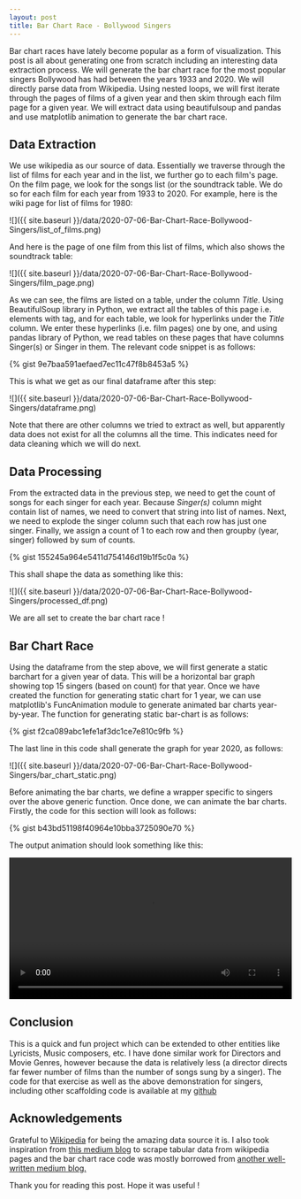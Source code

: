 ```yaml
---
layout: post
title: Bar Chart Race - Bollywood Singers
---
```


Bar chart races have lately become popular as a form of visualization. This post is all about
generating one from scratch including an interesting data extraction process. We 
will generate the bar chart race for the most popular singers Bollywood has had between the years 1933 
and 2020. We will directly parse data from Wikipedia. Using nested loops, we will first iterate 
through the pages of films of a given year and then skim through each film page for a given year. We 
will extract data using beautifulsoup and pandas and use matplotlib animation to generate the bar chart 
race.

## Data Extraction

We use wikipedia as our source of data. Essentially we traverse through the list of films for each year 
and in the list, we further go to each film's page. On the film page, we look for the songs list (or the
soundtrack table. We do so for each film for each year from 1933 to 2020. For example, here is the wiki 
page for list of films for 1980:

![]({{ site.baseurl }}/data/2020-07-06-Bar-Chart-Race-Bollywood-Singers/list_of_films.png)

And here is the page of one film from this list of films, which also shows the soundtrack table:

![]({{ site.baseurl }}/data/2020-07-06-Bar-Chart-Race-Bollywood-Singers/film_page.png)

As we can see, the films are listed on a table, under the column _Title_. Using BeautifulSoup library in 
Python, we extract all the tables of this page i.e. elements with <table> tag, and for each table, we 
look for hyperlinks under the _Title_ column. We enter these hyperlinks (i.e. film pages) one by one, 
and using pandas library of Python, we read tables on these pages that have columns Singer(s) or Singer 
in them. The relevant code snippet is as follows:
 
{% gist 9e7baa591aefaed7ec11c47f8b8453a5 %}

This is what we get as our final dataframe after this step:

![]({{ site.baseurl }}/data/2020-07-06-Bar-Chart-Race-Bollywood-Singers/dataframe.png)

Note that there are other columns we tried to extract as well, but apparently data does not exist for 
all the columns all the time. This indicates need for data cleaning which we will do next.

 
## Data Processing

From the extracted data in the previous step, we need to get the count of songs for each singer for each 
year. Because _Singer(s)_ column might contain list of names, we need to convert that string into list 
of names. Next, we need to explode the singer column such that each row has just one singer. Finally, we
assign a count of 1 to each row and then groupby (year, singer) followed by sum of counts.

{% gist 155245a964e5411d754146d19b1f5c0a %}

This shall shape the data as something like this:

![]({{ site.baseurl }}/data/2020-07-06-Bar-Chart-Race-Bollywood-Singers/processed_df.png)

We are all set to create the bar chart race !

## Bar Chart Race 

Using the dataframe from the step above, we will first generate a static barchart for a given year of
data. This will be a horizontal bar graph showing top 15 singers (based on count) for that year. Once
we have created the function for generating static chart for 1 year, we can use matplotlib's FuncAnimation
module to generate animated bar charts year-by-year. The function for generating static bar-chart is as follows:

{% gist f2ca089abc1efe1af3dc1ce7e810c9fb %}

The last line in this code shall generate the graph for year 2020, as follows:

![]({{ site.baseurl }}/data/2020-07-06-Bar-Chart-Race-Bollywood-Singers/bar_chart_static.png)

Before animating the bar charts, we define a wrapper specific to singers over the above generic function. 
Once done, we can animate the bar charts. Firstly, the code for this section will look as follows:

{% gist b43bd51198f40964e10bba3725090e70 %}
 
The output animation should look something like this:
 
 <video width="512" height="256" autoplay loop controls>
  <source src="{{ site.baseurl }}/data/2020-07-06-Bar-Chart-Race-Bollywood-Singers/top_bollywood_singers_race.mp4" type="video/mp4">
Your browser does not support the video tag.
</video> 

## Conclusion

This is a quick and fun project which can be extended to other entities like Lyricists, Music composers, 
etc. I have done similar work for Directors and Movie Genres, however because the data is relatively less
(a director directs far fewer number of films than the number of songs sung by a singer). The code
for that exercise as well as the above demonstration for singers, including other scaffolding code is 
available at my [github](https://github.com/arj7192/bollywood_singers_bar_chart_race)

## Acknowledgements

Grateful to [Wikipedia](https://en.wikipedia.org/) for being the amazing data source it is. I also took
inspiration from [this medium blog](https://medium.com/analytics-vidhya/web-scraping-wiki-tables-using-beautifulsoup-and-python-6b9ea26d8722)
 to scrape tabular data from wikipedia pages and the bar chart race code was mostly borrowed from 
 [another well-written medium blog.](https://towardsdatascience.com/bar-chart-race-in-python-with-matplotlib-8e687a5c8a41)


Thank you for reading this post. Hope it was useful !
